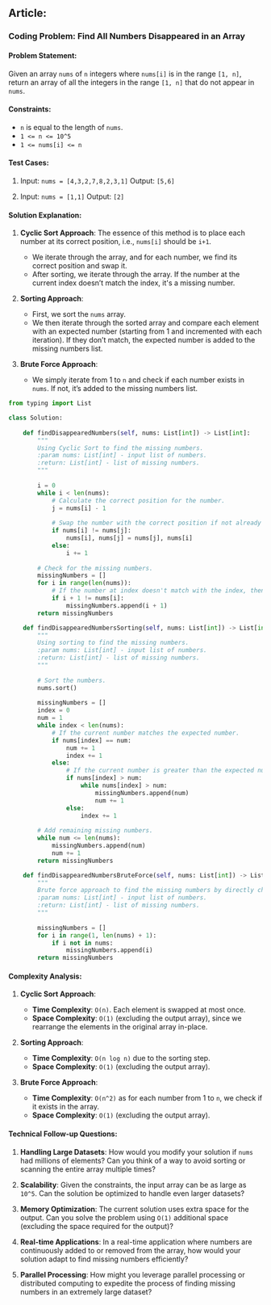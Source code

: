 ## Article:

### Coding Problem: Find All Numbers Disappeared in an Array

#### Problem Statement:
Given an array `nums` of `n` integers where `nums[i]` is in the range `[1, n]`, return an array of all the integers in the range `[1, n]` that do not appear in `nums`.

#### Constraints:
- `n` is equal to the length of `nums`.
- `1 <= n <= 10^5`
- `1 <= nums[i] <= n`

#### Test Cases:

1. Input: `nums = [4,3,2,7,8,2,3,1]`
   Output: `[5,6]`
   
2. Input: `nums = [1,1]`
   Output: `[2]`

#### Solution Explanation:

1. **Cyclic Sort Approach**:
   The essence of this method is to place each number at its correct position, i.e., `nums[i]` should be `i+1`.
   - We iterate through the array, and for each number, we find its correct position and swap it.
   - After sorting, we iterate through the array. If the number at the current index doesn’t match the index, it's a missing number.

2. **Sorting Approach**:
   - First, we sort the `nums` array.
   - We then iterate through the sorted array and compare each element with an expected number (starting from 1 and incremented with each iteration). If they don’t match, the expected number is added to the missing numbers list.

3. **Brute Force Approach**:
   - We simply iterate from 1 to `n` and check if each number exists in `nums`. If not, it’s added to the missing numbers list.

```python
from typing import List

class Solution:
    
    def findDisappearedNumbers(self, nums: List[int]) -> List[int]:
        """
        Using Cyclic Sort to find the missing numbers.
        :param nums: List[int] - input list of numbers.
        :return: List[int] - list of missing numbers.
        """
        
        i = 0
        while i < len(nums):
            # Calculate the correct position for the number.
            j = nums[i] - 1
            
            # Swap the number with the correct position if not already there.
            if nums[i] != nums[j]:
                nums[i], nums[j] = nums[j], nums[i]
            else:
                i += 1
        
        # Check for the missing numbers.
        missingNumbers = []
        for i in range(len(nums)):
            # If the number at index doesn't match with the index, then it's missing.
            if i + 1 != nums[i]:
                missingNumbers.append(i + 1)
        return missingNumbers

    def findDisappearedNumbersSorting(self, nums: List[int]) -> List[int]:
        """
        Using sorting to find the missing numbers.
        :param nums: List[int] - input list of numbers.
        :return: List[int] - list of missing numbers.
        """
        
        # Sort the numbers.
        nums.sort()
        
        missingNumbers = []
        index = 0
        num = 1
        while index < len(nums):
            # If the current number matches the expected number.
            if nums[index] == num:
                num += 1
                index += 1
            else:
                # If the current number is greater than the expected number.
                if nums[index] > num:
                    while nums[index] > num:
                        missingNumbers.append(num)
                        num += 1
                else:
                    index += 1
        
        # Add remaining missing numbers.
        while num <= len(nums):
            missingNumbers.append(num)
            num += 1
        return missingNumbers

    def findDisappearedNumbersBruteForce(self, nums: List[int]) -> List[int]:
        """
        Brute force approach to find the missing numbers by directly checking the existence.
        :param nums: List[int] - input list of numbers.
        :return: List[int] - list of missing numbers.
        """
        
        missingNumbers = []
        for i in range(1, len(nums) + 1):
            if i not in nums:
                missingNumbers.append(i)
        return missingNumbers

```
#### Complexity Analysis:

1. **Cyclic Sort Approach**:
   - **Time Complexity**: `O(n)`. Each element is swapped at most once.
   - **Space Complexity**: `O(1)` (excluding the output array), since we rearrange the elements in the original array in-place.

2. **Sorting Approach**:
   - **Time Complexity**: `O(n log n)` due to the sorting step.
   - **Space Complexity**: `O(1)` (excluding the output array).

3. **Brute Force Approach**:
   - **Time Complexity**: `O(n^2)` as for each number from 1 to `n`, we check if it exists in the array.
   - **Space Complexity**: `O(1)` (excluding the output array).

#### Technical Follow-up Questions:

1. **Handling Large Datasets**: How would you modify your solution if `nums` had millions of elements? Can you think of a way to avoid sorting or scanning the entire array multiple times?

2. **Scalability**: Given the constraints, the input array can be as large as `10^5`. Can the solution be optimized to handle even larger datasets?

3. **Memory Optimization**: The current solution uses extra space for the output. Can you solve the problem using `O(1)` additional space (excluding the space required for the output)?

4. **Real-time Applications**: In a real-time application where numbers are continuously added to or removed from the array, how would your solution adapt to find missing numbers efficiently?

5. **Parallel Processing**: How might you leverage parallel processing or distributed computing to expedite the process of finding missing numbers in an extremely large dataset?

